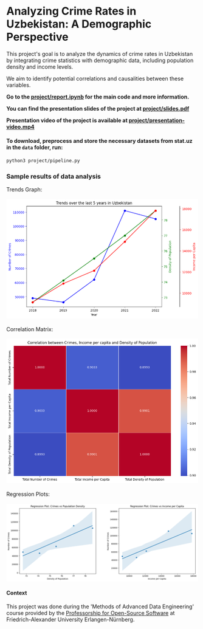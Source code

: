 # Analyzing Crime Rates in Uzbekistan: A Demographic Perspective

This project's goal is to analyze the dynamics of crime rates in Uzbekistan by integrating crime statistics with demographic data, including population density and income levels.

We aim to identify potential correlations and causalities between these variables.

**Go to the [project/report.ipynb](https://github.com/Ozodbek47/DataEngineering/blob/main/project/report.ipynb) for the main code and more information.**

**You can find the presentation slides of the project at [project/slides.pdf](https://github.com/Ozodbek47/DataEngineering/blob/main/project/slides.pdf)**

**Presentation video of the project is available at [project/presentation-video.mp4](https://github.com/Ozodbek47/DataEngineering/blob/main/project/presentation-video.mp4)**

#### To download, preprocess and store the necessary datasets from stat.uz in the `data` folder, run:

```bash
python3 project/pipeline.py
```

### Sample results of data analysis

Trends Graph:
<br><br>
<img src="examples/sample_trends.png" width="800"/>
<br><br>
Correlation Matrix: 
<br><br>
<img src="examples/sample_correlation.png" width="800"/>
<br><br>
Regression Plots:
<br><br>
<img src="examples/sample_regression.png" width="800" />

#### Context
This project was done during the 'Methods of Advanced Data Engineering' course provided by the [Professorship for Open-Source Software](https://oss.cs.fau.de) at Friedrich-Alexander University Erlangen-Nürnberg.